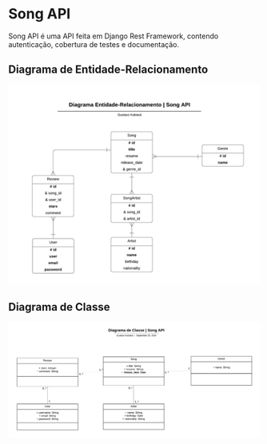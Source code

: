 
# Song API

Song API é uma API feita em Django Rest Framework, contendo autenticação, cobertura de testes e documentação.


## Diagrama de Entidade-Relacionamento

![Diagrama de Entidade-Relacionamento](docs/er.png)

## Diagrama de Classe
![Diagrama de Classe](docs/uml.png)
